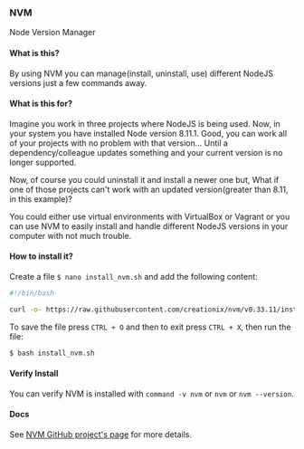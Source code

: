 ### NVM

Node Version Manager

#### What is this?

By using NVM you can manage(install, uninstall, use) different NodeJS versions just a few commands away.

#### What is this for?

Imagine you work in three projects where NodeJS is being used. Now, in your system you have installed Node version 8.11.1. Good, you can work all of your projects with no problem with that version... Until a dependency/colleague updates something and your current version is no longer supported.

Now, of course you could uninstall it and install a newer one but, What if one of those projects can't work with an updated version(greater than 8.11, in this example)?

You could either use virtual environments with VirtualBox or Vagrant or you can use NVM to easily install and handle different NodeJS versions in your computer with not much trouble.

#### How to install it?

Create a file `$ nano install_nvm.sh` and add the following content:

```bash
#!/bin/bash

curl -o- https://raw.githubusercontent.com/creationix/nvm/v0.33.11/install.sh | bash
```

To save the file press `CTRL + O` and then to exit press `CTRL + X`, then run the file:

```bash
$ bash install_nvm.sh
```

#### Verify Install

You can verify NVM is installed with `command -v nvm` or `nvm` or `nvm --version`.

#### Docs

See [NVM GitHub project's page](https://github.com/creationix/nvm) for more details.
